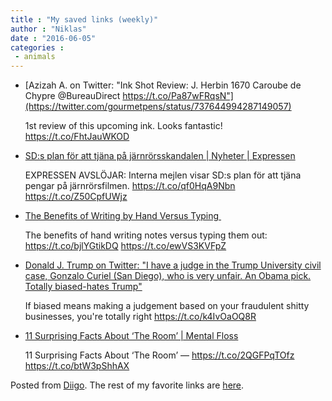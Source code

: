 ```yaml
---
title : "My saved links (weekly)"
author : "Niklas"
date : "2016-06-05"
categories : 
 - animals
---
```


- [Azizah A. on Twitter: "Ink Shot Review: J. Herbin 1670 Caroube de Chypre @BureauDirect https://t.co/Pa87wFRqsN"](https://twitter.com/gourmetpens/status/737644994287149057)
    
    1st review of this upcoming ink. Looks fantastic! https://t.co/FhtJauWKOD
    
- [SD:s plan för att tjäna på järnrörsskandalen | Nyheter | Expressen](http://www.expressen.se/nyheter/sds-plan-for-att-tjana-pa-jarnrorsskandalen/)
    
    EXPRESSEN AVSLÖJAR: Interna mejlen visar SD:s plan för att tjäna pengar på järnrörsfilmen. https://t.co/qf0HqA9Nbn https://t.co/Z50CpfUWjz
    
- [The Benefits of Writing by Hand Versus Typing ](http://lifehacker.com/the-benefits-of-writing-by-hand-versus-typing-1778758792?utm_campaign=socialflow_lifehacker_twitter&utm_source=lifehacker_twitter&utm_medium=socialflow)
    
    The benefits of hand writing notes versus typing them out: https://t.co/bjlYGtikDQ https://t.co/ewVS3KVFpZ
    
- [Donald J. Trump on Twitter: "I have a judge in the Trump University civil case, Gonzalo Curiel (San Diego), who is very unfair. An Obama pick. Totally biased-hates Trump"](https://twitter.com/realdonaldtrump/status/737399475509985280)
    
    If biased means making a judgement based on your fraudulent shitty businesses, you're totally right https://t.co/k4IvOaOQ8R
    
- [11 Surprising Facts About ‘The Room’ | Mental Floss](http://mentalfloss.com/article/79058/11-surprising-facts-about-room)
    
    11 Surprising Facts About ‘The Room’ — https://t.co/2QGFPqTOfz https://t.co/btW3pShhAX
    

Posted from [Diigo](https://www.diigo.com). The rest of my favorite links are [here](https://www.diigo.com/user/npivic).
